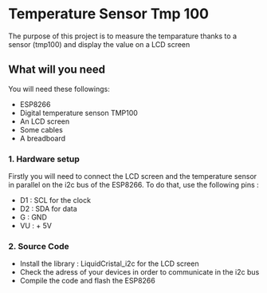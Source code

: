# Temperature Sensor Tmp 100 

The purpose of this project is to measure the temparature thanks to a sensor (tmp100) and display the value on a LCD screen

## What will you need 

You will need these followings: 

- ESP8266 
- Digital temperature senson TMP100
- An LCD screen 
- Some cables
- A breadboard

### 1. Hardware setup

Firstly you will need to connect the LCD screen and the temperature sensor in parallel on the i2c bus of the ESP8266.
To do that, use the following pins : 

- D1 : SCL for the clock
- D2 : SDA for data
- G  : GND
- VU : + 5V

### 2. Source Code 

- Install the library : LiquidCristal_i2c for the LCD screen
- Check the adress of your devices in order to communicate in the i2c bus
- Compile the code and flash the ESP8266  







